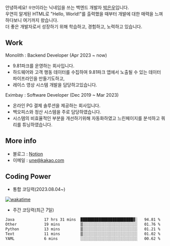 안녕하세요! `우연`이라는 닉네임을 쓰는 백엔드 개발자 [박은우](https://dev-wooyeon.github.io/quiz-app/)입니다.  
우연히 알게된 HTML로 "Hello, World!"를 출력했을 때부터 개발에 대한 매력을 느껴 하다보니 여기까지 왔습니다.   
더 좋은 개발자로서 성장하기 위해 학습하고, 경험하고, 노력하고 있습니다.


## Work
Monolith : Backend Developer (Apr 2023 ~ now)
- 9.81파크를 운영하는 회사입니다.
- 하드웨어와 고객 행동 데이터를 수집하여 9.81파크 앱에서 노출될 수 있는 데이터 파이프라인을 만들기도하고,
- 레이스 영상 시스템 개발을 담당하고있습니다.

Eximbay  : Software Developer (Dec 2019 ~ Mar 2023)
- 온라인 PG 결제 솔루션을 제공하는 회사입니다.
- 백오피스와 정산 시스템을 주로 담당하였습니다.
- 시스템의 비효율적인 부분을 개선하기위해 자동화하였고 느린페이지를 분석하고 쿼리를 튜닝하였습니다.

## More info
- 블로그 : [Notion](https://notion-blog-ieunune.vercel.app)
- 이메일 : une@kakao.com

## Coding Power
- 통합 코딩력(2023.08.04~)

[![wakatime](https://wakatime.com/badge/user/099dd627-fdab-4072-b87a-fa91c7a76d8d.svg?style=for-the-badge)](https://wakatime.com/@099dd627-fdab-4072-b87a-fa91c7a76d8d)

- 주간 코딩력(최근 7일)

<!--START_SECTION:waka-->

```txt
Java             17 hrs 31 mins  ███████████████████████▓░   94.81 %
Other            19 mins         ▒░░░░░░░░░░░░░░░░░░░░░░░░   01.76 %
Python           13 mins         ▒░░░░░░░░░░░░░░░░░░░░░░░░   01.21 %
Text             11 mins         ▒░░░░░░░░░░░░░░░░░░░░░░░░   01.02 %
YAML             6 mins          ░░░░░░░░░░░░░░░░░░░░░░░░░   00.62 %
```

<!--END_SECTION:waka-->
